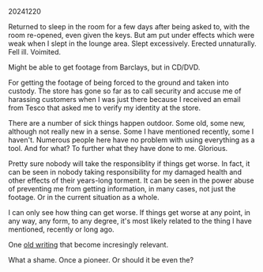20241220

Returned to sleep in the room for a few days after being asked to, with the room re-opened, even given the keys. But am put under effects which were weak when I slept in the lounge area. Slept excessively. Erected unnaturally. Fell ill. Voimited.

Might be able to get footage from Barclays, but in CD/DVD.

For getting the footage of being forced to the ground and taken into custody. The store has gone so far as to call security and accuse me of harassing customers when I was just there because I received an email from Tesco that asked me to verify my identity at the store.

There are a number of sick things happen outdoor. Some old, some new, although not really new in a sense. Some I have mentioned recently, some I haven't. Numerous people here have no problem with using everything as a tool. And for what? To further what they have done to me. Glorious.

Pretty sure nobody will take the responsiblity if things get worse. In fact, it can be seen in nobody taking responsibility for my damaged health and other effects of their years-long torment. It can be seen in the power abuse of preventing me from getting information, in many cases, not just the footage. Or in the current situation as a whole.

I can only see how thing can get worse. If things get worse at any point, in any way, any form, to any degree, it's most likely related to the thing I have mentioned, recently or long ago.

One [old writing](https://github.com/locharp/doomsay/blob/main/en/Surveillance_and_Cultral_Revolution_n.txt) that become incresingly relevant.

What a shame. Once a pioneer. Or should it be even the?
